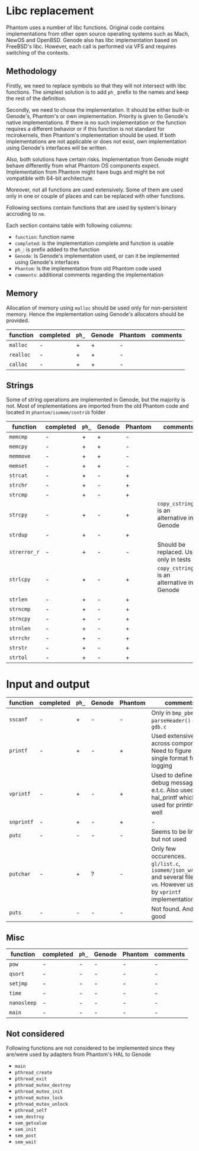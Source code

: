 # Libc replacement

Phantom uses a number of libc functions. Original code contains implementations from other open source operating systems such as Mach, NewOS and OpenBSD. Genode also has libc implementation based on FreeBSD's libc. However, each call is performed via VFS and requires switching of the contexts. 

## Methodology

Firstly, we need to replace symbols so that they will not intersect with libc functions. The simplest solution is to add `ph_` prefix to the names and keep the rest of the definition.

Secondly, we need to chose the implementation. It should be either built-in Genode's, Phantom's or own implementation. Priority is given to Genode's native implementations. If there is no such implementation or the function requires a different behavior or if this function is not standard for mcirokernels, then Phantom's implementation should be used. If both implementations are not applicable or does not exist, own implementation using Genode's interfaces will be written.

Also, both solutions have certain risks. Implementation from Genode might behave differently from what Phantom OS components expect. Implementation from Phantom might have bugs and might be not vompatible with 64-bit architecture.

Moreover, not all functions are used extensively. Some of them are used only in one or couple of places and can be replaced with other functions.

Following sections contain functions that are used by system's binary accroding to `nm`.

Each section contains table with following columns:

- `function`: function name
- `completed`: is the implementation complete and function is usable
- `ph_`: is prefix added to the function
- `Genode`: Is Genode's implementation used, or can it be implemented using Genode's interfaces
- `Phantom`: Is the implementation from old Phantom code used
- `comments`: additional comments regarding the implementation

## Memory

Allocation of memory using `malloc` should be used only for non-persistent memory. Hence the implementation using Genode's allocators should be provided.

| function    | completed | `ph_` | Genode | Phantom | comments |
| ----------- | --------- | ----- | ------ | ------- | -------- |
| `malloc`    | - | + | + | -  |  |
| `realloc`   | - | + | + | -  |  |
| `calloc`    | - | + | + | -  |  |

## Strings

Some of string operations are implemented in Genode, but the majority is not. Most of implementations are imported from the old Phantom code and located in `phantom/isomem/contrib` folder

| function    | completed | `ph_` | Genode | Phantom | comments |
| ----------- | --------- | ----- | ------ | ------- | -------- |
| `memcmp`    | - | + | + | -  |  |
| `memcpy`    | - | + | + | -  |  |
| `memmove`   | - | + | + | -  |  |
| `memset`    | - | + | + | -  |  |
| `strcat`    | - | + | - | +  |  |
| `strchr`    | - | + | - | +  |  |
| `strcmp`    | - | + | - | +  |  |
| `strcpy`    | - | + | - | +  | `copy_cstring()` is an alternative in Genode |
| `strdup`    | - | + | - | +  |  |
| `strerror_r`| - | + | - | -  | Should be replaced. Used only in tests |
| `strlcpy`   | - | + | - | +  | `copy_cstring()` is an alternative in Genode |
| `strlen`    | - | + | - | +  |  |
| `strncmp`   | - | + | - | +  |  |
| `strncpy`   | - | + | - | +  |  |
| `strnlen`   | - | + | - | +  |  |
| `strrchr`   | - | + | - | +  |  |
| `strstr`    | - | + | - | +  |  |
| `strtol`    | - | + | - | +  |  |

# Input and output

| function    | completed | `ph_` | Genode | Phantom | comments |
| ----------- | --------- | ----- | ------ | ------- | -------- |
| `sscanf`    | - | + | - | - | Only in `bmp_pbm.c` in `parseHeader()` and `gdb.c` |
| `printf`    | - | + | - | + | Used extensively across components. Need to figure out a single format for logging |
| `vprintf`   | - | + | - | + | Used to define debug messages, e.t.c. Also used in hal_printf which is used for printing as well |
| `snprintf`  | - | + | - | + | - |
| `putc`      | - | - | - | - | Seems to be linked, but not used |
| `putchar`   | - | + | ? | - | Only few occurences. `gl/list.c`, `isomem/json_write.c` and several files in `vm`. However used by `vprintf` implementation |
| `puts`      | - | - | - | - | Not found. And it is good |

## Misc


| function    | completed | `ph_` | Genode | Phantom | comments |
| ----------- | --------- | ----- | ------ | ------- | -------- |
| `pow`       | - | - | - | - | - |
| `qsort`     | - | - | - | - | - |
| `setjmp`    | - | - | - | - | - |
| `time`      | - | - | - | - | - |
| `nanosleep` | - | - | - | - | - |
| `main`      | - | - | - | - | - |

## Not considered

Following functions are not considered to be implemented since they are/were used by adapters from Phantom's HAL to Genode

- `main`
- `pthread_create`
- `pthread_exit`
- `pthread_mutex_destroy`
- `pthread_mutex_init`
- `pthread_mutex_lock`
- `pthread_mutex_unlock`
- `pthread_self`
- `sem_destroy`
- `sem_getvalue`
- `sem_init`
- `sem_post`
- `sem_wait`
